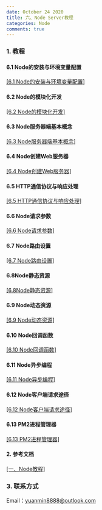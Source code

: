 ```yaml
---
date: October 24 2020
title: 六、Node Server教程
categories: Node
comments: true
---
```

### 1. 教程

#### 6.1 Node的安装与环境变量配置

[[6.1 Node的安装与环境变量配置]](https://web-dolphin.github.io/2020/10/12/Node/Tags/Node%20Server/6.1%20Node%E7%9A%84%E5%AE%89%E8%A3%85%E4%B8%8E%E7%8E%AF%E5%A2%83%E5%8F%98%E9%87%8F%E9%85%8D%E7%BD%AE/)

#### 6.2 Node的模块化开发

[[6.2 Node的模块化开发]](https://web-dolphin.github.io/2020/10/12/Node/Tags/Node%20Server/6.2%20Node%E7%9A%84%E6%A8%A1%E5%9D%97%E5%8C%96%E5%BC%80%E5%8F%91/)

#### 6.3 Node服务器端基本概念

[[6.3 Node服务器端基本概念]](https://web-dolphin.github.io/2020/10/12/Node/Tags/Node%20Server/6.3%20Node%E6%9C%8D%E5%8A%A1%E5%99%A8%E7%AB%AF%E5%9F%BA%E6%9C%AC%E6%A6%82%E5%BF%B5/)

#### 6.4 Node创建Web服务器

[[6.4 Node创建Web服务器]](https://web-dolphin.github.io/2020/10/12/Node/Tags/Node%20Server/6.4%20Node%E5%88%9B%E5%BB%BAWeb%E6%9C%8D%E5%8A%A1%E5%99%A8/)

#### 6.5 HTTP通信协议与响应处理

[[6.5 HTTP通信协议与响应处理]](https://web-dolphin.github.io/2020/10/12/Node/Tags/Node%20Server/6.5%20HTTP%E9%80%9A%E4%BF%A1%E5%8D%8F%E8%AE%AE%E4%B8%8E%E5%93%8D%E5%BA%94%E5%A4%84%E7%90%86/)

#### 6.6 Node请求参数

[[6.6 Node请求参数]](https://web-dolphin.github.io/2020/10/12/Node/Tags/Node%20Server/6.6%20Node%E8%AF%B7%E6%B1%82%E5%8F%82%E6%95%B0/)

#### 6.7 Node路由设置

[[6.7 Node路由设置]](https://web-dolphin.github.io/2020/10/12/Node/Tags/Node%20Server/6.7%20Node%E8%B7%AF%E7%94%B1%E8%AE%BE%E7%BD%AE/)

#### 6.8Node静态资源

[[6.8Node静态资源]](https://web-dolphin.github.io/2020/10/12/Node/Tags/Node%20Server/6.8Node%E9%9D%99%E6%80%81%E8%B5%84%E6%BA%90/)

#### 6.9 Node动态资源

[[6.9 Node动态资源]](https://web-dolphin.github.io/2020/10/12/Node/Tags/Node%20Server/6.9%20Node%E5%8A%A8%E6%80%81%E8%B5%84%E6%BA%90/)

#### 6.10 Node回调函数

[[6.10 Node回调函数]](https://web-dolphin.github.io/2020/10/12/Node/Tags/Node%20Server/6.10%20Node%E5%9B%9E%E8%B0%83%E5%87%BD%E6%95%B0/)

#### 6.11 Node异步编程

[[6.11 Node异步编程]](https://web-dolphin.github.io/2020/10/12/Node/Tags/Node%20Server/6.11%20Node%E5%BC%82%E6%AD%A5%E7%BC%96%E7%A8%8B/)

#### 6.12 Node客户端请求途径

[[6.12 Node客户端请求途径]](https://web-dolphin.github.io/2020/10/12/Node/Tags/Node%20Server/6.12%20Node%E5%AE%A2%E6%88%B7%E7%AB%AF%E8%AF%B7%E6%B1%82%E9%80%94%E5%BE%84/)

#### 6.13 PM2进程管理器

[[6.13 PM2进程管理器]](https://web-dolphin.github.io/2020/10/12/Node/Tags/Node%20Server/6.9%20Node%E5%8A%A8%E6%80%81%E8%B5%84%E6%BA%90/)

#### 2. 参考文档

[[一、Node教程]](https://web-dolphin.github.io/2020/10/24/Node/Tutorial/%E4%B8%80%E3%80%81Node%E6%95%99%E7%A8%8B/)

### 3. 联系方式

Email：yuanmin8888@outlook.com
